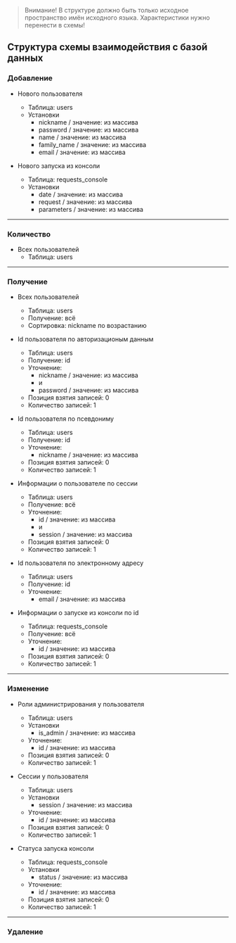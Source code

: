 > Внимание! В структуре должно быть только исходное пространство имён исходного языка. Характеристики нужно перенести в схемы!

## Структура схемы взаимодействия с базой данных

### Добавление

+ Нового пользователя
  + Таблица: users
  + Установки
    + nickname / значение: из массива
    + password / значение: из массива
    + name / значение: из массива
    + family_name / значение: из массива
    + email / значение: из массива

+ Нового запуска из консоли
  + Таблица: requests_console
  + Установки
    + date / значение: из массива
    + request / значение: из массива
    + parameters / значение: из массива
    
<hr>

### Количество
    
+ Всех пользователей
  + Таблица: users
    
<hr>

### Получение
    
+ Всех пользователей
  + Таблица: users
  + Получение: всё
  + Сортировка: nickname по возрастанию
    
+ Id пользователя по авторизационым данным
  + Таблица: users
  + Получение: id
  + Уточнение:
    + nickname / значение: из массива
    + и
    + password / значение: из массива
  + Позиция взятия записей: 0
  + Количество записей: 1
    
+ Id пользователя по псевдониму
  + Таблица: users
  + Получение: id
  + Уточнение:
    + nickname / значение: из массива
  + Позиция взятия записей: 0
  + Количество записей: 1
    
+ Информации о пользователе по сессии
  + Таблица: users
  + Получение: всё
  + Уточнение:
    + id / значение: из массива
    + и
    + session / значение: из массива
  + Позиция взятия записей: 0
  + Количество записей: 1
    
+ Id пользователя по электронному адресу
  + Таблица: users
  + Получение: id
  + Уточнение:
    + email / значение: из массива
    
+ Информации о запуске из консоли по id
  + Таблица: requests_console
  + Получение: всё
  + Уточнение:
    + id / значение: из массива
  + Позиция взятия записей: 0
  + Количество записей: 1
    
<hr>

### Изменение
    
+ Роли администрирования у пользователя
  + Таблица: users
  + Установки
    + is_admin / значение: из массива
  + Уточнение:
    + id / значение: из массива
  + Позиция взятия записей: 0
  + Количество записей: 1
    
+ Сессии у пользователя
  + Таблица: users
  + Установки
    + session / значение: из массива
  + Уточнение:
    + id / значение: из массива
  + Позиция взятия записей: 0
  + Количество записей: 1
    
+ Статуса запуска консоли
  + Таблица: requests_console
  + Установки
    + status / значение: из массива
  + Уточнение:
    + id / значение: из массива
  + Позиция взятия записей: 0
  + Количество записей: 1
    
<hr>

### Удаление